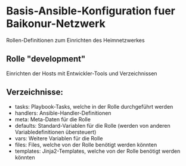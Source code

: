 # Basis-Ansible-Konfiguration fuer Baikonur-Netzwerk
Rollen-Definitionen zum Einrichten des Heimnetzwerkes

## Rolle "development"
Einrichten der Hosts mit Entwickler-Tools und Verzeichnissen

## Verzeichnisse:
* tasks: Playbook-Tasks, welche in der Rolle durchgeführt werden
* handlers: Ansible-Handler-Definitionen
* meta: Meta-Daten für die Rolle
* defaults: Standard-Variablen für die Rolle (werden von anderen Variabledefinitionen übersteuert)
* vars: Weitere Variablen für die Rolle
* files: Files, welche von der Rolle benötigt werden könnten
* templates: Jinja2-Templates, welche von der Rolle benötigt werden könnten
